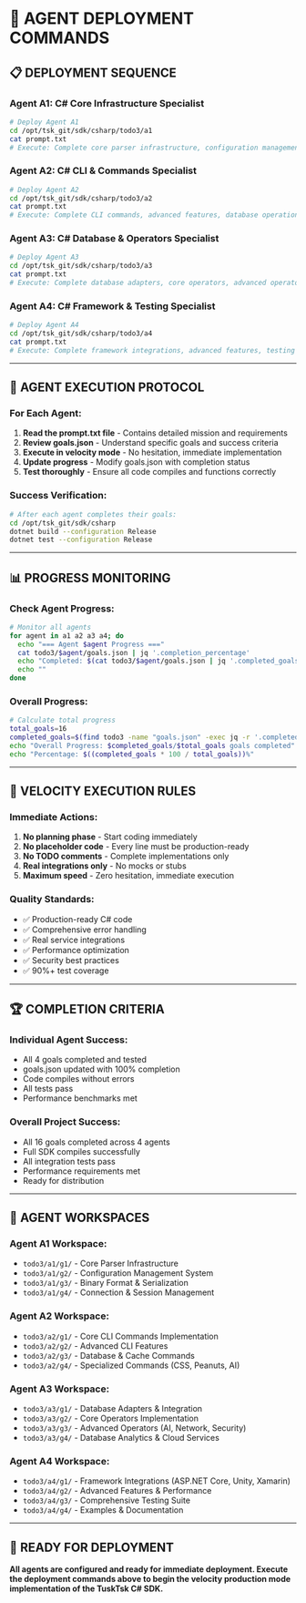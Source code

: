 # 🚀 AGENT DEPLOYMENT COMMANDS

## 📋 **DEPLOYMENT SEQUENCE**

### **Agent A1: C# Core Infrastructure Specialist**
```bash
# Deploy Agent A1
cd /opt/tsk_git/sdk/csharp/todo3/a1
cat prompt.txt
# Execute: Complete core parser infrastructure, configuration management, binary format, and connection management
```

### **Agent A2: C# CLI & Commands Specialist**  
```bash
# Deploy Agent A2
cd /opt/tsk_git/sdk/csharp/todo3/a2
cat prompt.txt
# Execute: Complete CLI commands, advanced features, database operations, and specialized commands
```

### **Agent A3: C# Database & Operators Specialist**
```bash
# Deploy Agent A3
cd /opt/tsk_git/sdk/csharp/todo3/a3
cat prompt.txt
# Execute: Complete database adapters, core operators, advanced operators, and analytics
```

### **Agent A4: C# Framework & Testing Specialist**
```bash
# Deploy Agent A4
cd /opt/tsk_git/sdk/csharp/todo3/a4
cat prompt.txt
# Execute: Complete framework integrations, advanced features, testing suite, and examples
```

---

## 🎯 **AGENT EXECUTION PROTOCOL**

### **For Each Agent:**
1. **Read the prompt.txt file** - Contains detailed mission and requirements
2. **Review goals.json** - Understand specific goals and success criteria
3. **Execute in velocity mode** - No hesitation, immediate implementation
4. **Update progress** - Modify goals.json with completion status
5. **Test thoroughly** - Ensure all code compiles and functions correctly

### **Success Verification:**
```bash
# After each agent completes their goals:
cd /opt/tsk_git/sdk/csharp
dotnet build --configuration Release
dotnet test --configuration Release
```

---

## 📊 **PROGRESS MONITORING**

### **Check Agent Progress:**
```bash
# Monitor all agents
for agent in a1 a2 a3 a4; do
  echo "=== Agent $agent Progress ==="
  cat todo3/$agent/goals.json | jq '.completion_percentage'
  echo "Completed: $(cat todo3/$agent/goals.json | jq '.completed_goals')/$(cat todo3/$agent/goals.json | jq '.total_goals')"
  echo ""
done
```

### **Overall Progress:**
```bash
# Calculate total progress
total_goals=16
completed_goals=$(find todo3 -name "goals.json" -exec jq -r '.completed_goals' {} \; | awk '{sum+=$1} END {print sum}')
echo "Overall Progress: $completed_goals/$total_goals goals completed"
echo "Percentage: $((completed_goals * 100 / total_goals))%"
```

---

## 🚀 **VELOCITY EXECUTION RULES**

### **Immediate Actions:**
1. **No planning phase** - Start coding immediately
2. **No placeholder code** - Every line must be production-ready
3. **No TODO comments** - Complete implementations only
4. **Real integrations only** - No mocks or stubs
5. **Maximum speed** - Zero hesitation, immediate execution

### **Quality Standards:**
- ✅ Production-ready C# code
- ✅ Comprehensive error handling
- ✅ Real service integrations
- ✅ Performance optimization
- ✅ Security best practices
- ✅ 90%+ test coverage

---

## 🏆 **COMPLETION CRITERIA**

### **Individual Agent Success:**
- All 4 goals completed and tested
- goals.json updated with 100% completion
- Code compiles without errors
- All tests pass
- Performance benchmarks met

### **Overall Project Success:**
- All 16 goals completed across 4 agents
- Full SDK compiles successfully
- All integration tests pass
- Performance requirements met
- Ready for distribution

---

## 📁 **AGENT WORKSPACES**

### **Agent A1 Workspace:**
- `todo3/a1/g1/` - Core Parser Infrastructure
- `todo3/a1/g2/` - Configuration Management System  
- `todo3/a1/g3/` - Binary Format & Serialization
- `todo3/a1/g4/` - Connection & Session Management

### **Agent A2 Workspace:**
- `todo3/a2/g1/` - Core CLI Commands Implementation
- `todo3/a2/g2/` - Advanced CLI Features
- `todo3/a2/g3/` - Database & Cache Commands
- `todo3/a2/g4/` - Specialized Commands (CSS, Peanuts, AI)

### **Agent A3 Workspace:**
- `todo3/a3/g1/` - Database Adapters & Integration
- `todo3/a3/g2/` - Core Operators Implementation
- `todo3/a3/g3/` - Advanced Operators (AI, Network, Security)
- `todo3/a3/g4/` - Database Analytics & Cloud Services

### **Agent A4 Workspace:**
- `todo3/a4/g1/` - Framework Integrations (ASP.NET Core, Unity, Xamarin)
- `todo3/a4/g2/` - Advanced Features & Performance
- `todo3/a4/g3/` - Comprehensive Testing Suite
- `todo3/a4/g4/` - Examples & Documentation

---

## 🎯 **READY FOR DEPLOYMENT**

**All agents are configured and ready for immediate deployment. Execute the deployment commands above to begin the velocity production mode implementation of the TuskTsk C# SDK.** 
